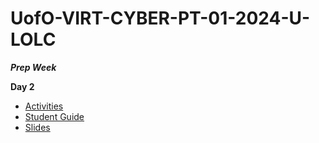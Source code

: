 # UofO-VIRT-CYBER-PT-01-2024-U-LOLC


**_Prep Week_**

**Day 2**

- [Activities](https://git.bootcampcontent.com/University-of-Oregon/UofO-VIRT-CYBER-PT-01-2024-U-LOLC/-/tree/main/23-Prep-Week/2/Activities?ref_type=heads)
- [Student Guide](https://git.bootcampcontent.com/University-of-Oregon/UofO-VIRT-CYBER-PT-01-2024-U-LOLC/-/blob/main/23-Prep-Week/2/StudentGuide.md?ref_type=heads)
- [Slides](https://docs.google.com/presentation/d/1b6BHmmQpLDQyuGOe9Kz-B2aPrq_XHIFXESe8c2L_p-g/edit#slide=id.gd1f7fe79b6_0_2681)

